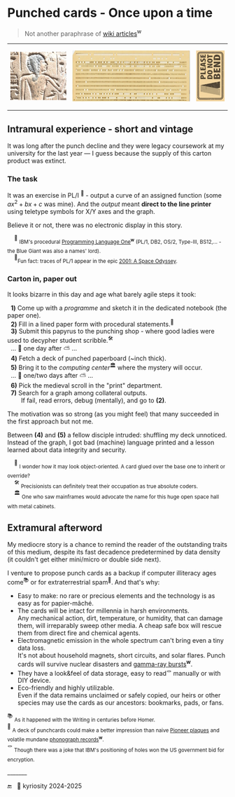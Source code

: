 # Punched cards - Once upon a time

> Not another paraphrase of [wiki articles](https://en.wikipedia.org/wiki/Computer_programming_in_the_punched_card_era)<sup><b>w</b></sup>

<table><tr><td>
<picture><img alt="Ancient Egypt bas-relief" src="../../../../_rsc/_img/af/ancient_egypt-bas-relief.jpg" /></picture>
</td><td>
      <p><a href="../../../../_rsc/_img/photo/hist/1966.punch_cards-stack.jpg"><img src="../../../../_rsc/_img/af/punchcard.jpg" alt="Punch card in 1966" /></a><p>
</td><td>
<picture><img alt="Please do not bend" src="../../../../_rsc/_img/signs/do_not_bend-h200px.jpg" /></picture>
</td></tr></table>

## Intramural experience - short and vintage

It was long after the punch decline and they were legacy coursework at my university for the last year &mdash; I guess because the supply of this carton product was extinct.

### The task

It was an exercise in PL/I&nbsp;<sup>🔢</sup> - output a curve of an assigned function (some $`ax^2 + bx + c`$ was mine). And the _output_ meant **direct to the line printer** using teletype symbols for X/Y axes and the graph.

Believe it or not, there was no electronic display in this story.

&nbsp;&nbsp;&nbsp;&nbsp;<sup>🔢</sup>&nbsp;<sub>IBM's procedural [Programming Language One](https://en.wikipedia.org/wiki/PL/I)<sup><b>w</b></sup> 
(PL/1, DB2, OS/2, Type-III, BS12,... - the Blue Giant was also a names' lord).</sub>\
&nbsp;&nbsp;&nbsp;&nbsp;<sup>:cinema:</sup><sub>Fun fact: traces of PL/1 appear in the epic [2001: A Space Odyssey](https://www.wired.com/story/2001-a-space-odyssey-predicted-the-future50-years-ago/).</sub>

### Carton in, paper out

It looks bizarre in this day and age what barely agile steps it took:

&nbsp;&nbsp;**1️)** Come up with a _programme_ and sketch it in the dedicated notebook (the paper one).\
&nbsp;&nbsp;**2️)** Fill in a lined paper form with procedural statements.<sup>🥪</sup>\
&nbsp;&nbsp;**3️)** Submit this papyrus to the punching shop - where good ladies were used to decypher student scribble.<sup>🛠️</sup>\
&nbsp;&nbsp;... 🌙 one day after ⛅ ...\
&nbsp;&nbsp;**4️)** Fetch a deck of punched paperboard (~inch thick).\
&nbsp;&nbsp;**5)** Bring it to the _computing center_<sup>🏛️</sup> where the mystery will occur.\
&nbsp;&nbsp;... 🌙 one/two days after ⛅ ...\
&nbsp;&nbsp;**6)** Pick the medieval scroll in the "print" department.\
&nbsp;&nbsp;**7)**  Search for a graph among collateral outputs.\
&nbsp;&nbsp;&nbsp;&nbsp;&nbsp;&nbsp;&nbsp;&nbsp;If fail, read errors, debug (mentally), and go to **(2)**.

The motivation was so strong (as you might feel) that many succeeded in the first approach but not me.

Between **(4)** and **(5)** a fellow disciple intruded: shuffling my deck unnoticed. Instead of the graph, I got bad (machine) language printed and a lesson learned about data integrity and security.

&nbsp;&nbsp;&nbsp;&nbsp;<sup>🥪</sup> <sub>I wonder how it may look object-oriented. A card glued over the base one to inherit or override?</sub>\
&nbsp;&nbsp;&nbsp;&nbsp;<sup>🛠️</sup> <sub>Precisionists can definitely treat their occupation as true absolute coders.</sub>\
&nbsp;&nbsp;&nbsp;&nbsp;<sup>🏛️</sup> <sub>One who saw mainframes would advocate the name for this huge open space hall with metal cabinets.</sub>

## Extramural afterword

My mediocre story is a chance to remind the reader of the outstanding traits of this medium, despite its fast decadence predetermined by data density (it couldn't get either mini/micro or double side next).

I venture to propose punch cards as a backup if computer illiteracy ages come<sup>📚</sup> or for extraterrestrial spam<sup>🚀</sup>. And that's why:

+ Easy to make: no rare or precious elements and the technology is as easy as for papier-mâché.
+ The cards will be intact for millennia in harsh environments.\
Any mechanical action, dirt, temperature, or humidity, that can damage them, will irreparably sweep other media.  A cheap safe box will rescue them from direct fire and chemical agents.
+ Electromagnetic emission in the whole spectrum can't bring even a tiny data loss.\
It's not about household magnets, short circuits, and solar flares. Punch cards will survive nuclear disasters and [gamma-ray bursts](https://en.wikipedia.org/wiki/Gamma-ray_burst)<sup><b>w</b></sup>.
+ They have a look&feel of data storage, easy to read<sup>🪢</sup> manually or with DIY device.
+ Eco-friendly and highly utilizable.\
Even if the data remains unclaimed or safely copied, our heirs or other species may use the cards as our ancestors: bookmarks, pads, or fans.

<sup>📚</sup> <sub>As it happened with the Writing in centuries before Homer.</sub>\
<sup>🚀</sup> <sub>A deck of punchcards could make a better impression than naive [Pioneer plaques](https://en.wikipedia.org/wiki/Pioneer_plaque) 
and volatile mundane [phonograph records](https://en.wikipedia.org/wiki/Voyager_Golden_Record)<sup><b>w</b></sup>.</sub>\
<sup>🪢</sup> <sub>Though there was a joke that IBM's positioning of holes won the US government bid for encryption.</sub>

\_______

 🔚 &nbsp; 🌙 kyriosity 2024-2025
